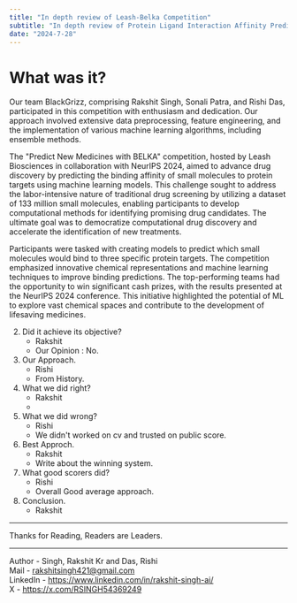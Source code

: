 ```yaml
---
title: "In depth review of Leash-Belka Competition"
subtitle: "In depth review of Protein Ligand Interaction Affinity Prediction Competition: Leash-Belka"
date: "2024-7-28"
---
```


# What was it?

Our team BlackGrizz, comprising Rakshit Singh, Sonali Patra, and Rishi Das, participated in this competition with enthusiasm and dedication. Our approach involved extensive data preprocessing, feature engineering, and the implementation of various machine learning algorithms, including ensemble methods.

The "Predict New Medicines with BELKA" competition, hosted by Leash Biosciences in collaboration with NeurIPS 2024, aimed to advance drug discovery by predicting the binding affinity of small molecules to protein targets using machine learning models. This challenge sought to address the labor-intensive nature of traditional drug screening by utilizing a dataset of 133 million small molecules, enabling participants to develop computational methods for identifying promising drug candidates. The ultimate goal was to democratize computational drug discovery and accelerate the identification of new treatments.

Participants were tasked with creating models to predict which small molecules would bind to three specific protein targets. The competition emphasized innovative chemical representations and machine learning techniques to improve binding predictions. The top-performing teams had the opportunity to win significant cash prizes, with the results presented at the NeurIPS 2024 conference. This initiative highlighted the potential of ML to explore vast chemical spaces and contribute to the development of lifesaving medicines.

2. Did it achieve its objective?
    - Rakshit
    - Our Opinion : No.
4. Our Approach.
    - Rishi
    - From History.
5. What we did right?
    - Rakshit
    - 
6. What we did wrong?
    - Rishi
    - We didn't worked on cv and trusted on public score.
7. Best Approch.
    - Rakshit
    - Write about the winning system.
9. What good scorers did?
    - Rishi
    - Overall Good average approach.
10. Conclusion.
    - Rakshit

----





Thanks for Reading, Readers are Leaders.

----

Author - Singh, Rakshit Kr and Das, Rishi <br>
Mail - rakshitsingh421@gmail.com <br>
LinkedIn - https://www.linkedin.com/in/rakshit-singh-ai/ <br>
X - https://x.com/RSINGH54369249
